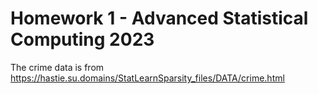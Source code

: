 # Homework 1 - Advanced Statistical Computing 2023

The crime data is from <https://hastie.su.domains/StatLearnSparsity_files/DATA/crime.html>
